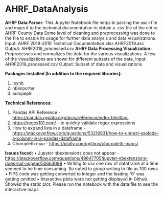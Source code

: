 # AHRF_DataAnalysis

**AHRF Data Parser:**
This Jupyter Notebook file helps in parsing the ascii file and maps it to the technical documentation to obtain a .csv file of the entire AHRF County Data
Some level of cleaning and preprocessing was done to the file to enable its usage for further data analysis and data visualizations.
Input: AHRF 2018-2019 Technical Documentation.xlsx
           AHRF2019.asc
Output: AHRF2019_processed.csv
**AHRF Data Processing Visualization:**
Preprocesses and normalizes the data for the various visualizations. A few of the visualizations are shown for different subsets of the data.
Input: AHRF2019_processed.csv
Output: Subset of data and visualizations

**Packages Installed [In addition to the required libraries]:**
1. ipynb
2. nbimporter
3. autopep8


**Technical References:** 
1.	Pandas API Reference - https://pandas.pydata.org/docs/reference/index.html#api
2.	https://regex101.com/  - to quickly validate regex expressions
3.	How to expand lists in a dataframe - https://stackoverflow.com/questions/53218931/how-to-unnest-explode-a-column-in-a-pandas-dataframe
4.	Choropleth map - https://plotly.com/python/choropleth-maps/

**Issues faced:**
•	Jupyter nbextensions does not appear - https://stackoverflow.com/questions/49647705/jupyter-nbextensions-does-not-appear/50663099
•	Writing to csv one row of dataframe at a time seemed to be time consuming.  So opted to group writing to file as 100 rows
•	FIPS code was getting converted to integer and the leading '0' was getting omitted
•	Interactive plots were not getting displayed In Github. Showed the static plot. Please run the notebook with the data file to see the interactive maps


